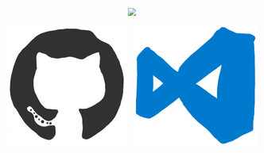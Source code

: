 <p align="center">
  <img src="https://github.com/CB-Info/CB-Info/blob/main/me.gif"/>
</p>

<p align="center">
  <img width="250px" margin-top="50em" src="https://github.com/CB-Info/CB-Info/blob/main/github.gif"/>
  <img width="250px" margin-top="50em" src="https://github.com/CB-Info/CB-Info/blob/main/vscode.gif"/>
</p>




<!--

**CB-Info/CB-Info** is a ✨ _special_ ✨ repository because its `README.md` (this file) appears on your GitHub profile.

Here are some ideas to get you started:

- Hi there 👋
- 🔭 I’m currently working on ...
- 🌱 I’m currently learning ...
- 👯 I’m looking to collaborate on ...
- 🤔 I’m looking for help with ...
- 💬 Ask me about ...
- 📫 How to reach me: ...
- 😄 Pronouns: ...
- ⚡ Fun fact: ...
-->
